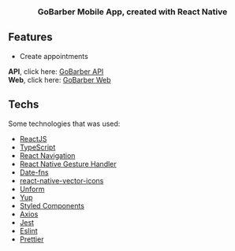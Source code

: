 <h3 align="center">
  GoBarber Mobile App, created with React Native
</h3>

## Features

* Create appointments

**API**, click here: [GoBarber API](https://github.com/Gabriel-Agrelli/gobarber_backend)<br />
**Web**, click here: [GoBarber Web](https://github.com/Gabriel-Agrelli/gobarber_frontend)

## Techs

Some technologies that was used:

- [ReactJS](https://reactjs.org/)
- [TypeScript](https://www.typescriptlang.org/)
- [React Navigation](https://reactnavigation.org/)
- [React Native Gesture Handler](https://docs.swmansion.com/react-native-gesture-handler/)
- [Date-fns](https://date-fns.org/)
- [react-native-vector-icons](https://github.com/oblador/react-native-vector-icons)
- [Unform](https://unform.dev/)
- [Yup](https://github.com/jquense/yup)
- [Styled Components](https://styled-components.com/)
- [Axios](https://github.com/axios/axios)
- [Jest](https://jestjs.io/)
- [Eslint](https://eslint.org/)
- [Prettier](https://prettier.io/)
